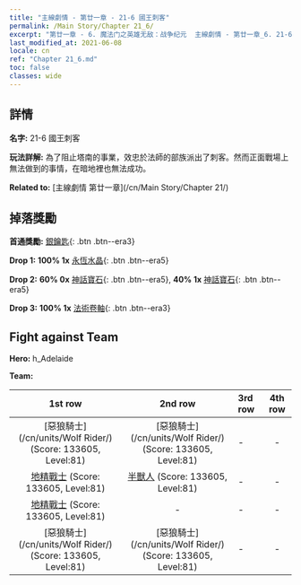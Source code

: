 ```yaml
---
title: "主線劇情 - 第廿一章 - 21-6 國王刺客"
permalink: /Main Story/Chapter 21_6/
excerpt: "第廿一章 - 6. 魔法门之英雄无敌：战争纪元  主線劇情 - 第廿一章_6. 21-6 國王刺客"
last_modified_at: 2021-06-08
locale: cn
ref: "Chapter 21_6.md"
toc: false
classes: wide
---
```


## 詳情

 **名字:** 21-6 國王刺客

 **玩法詳解:** 為了阻止塔南的事業，效忠於法師的部族派出了刺客。然而正面戰場上無法做到的事情，在暗地裡也無法成功。

 **Related to:** [主線劇情 第廿一章](/cn/Main Story/Chapter 21/)

## 掉落獎勵

 **首通獎勵:** [銀鑰匙](/cn/Items/con_693/){: .btn .btn--era3}

 **Drop 1:** **100% 1x** [永恆水晶](/cn/Items/mat_73/){: .btn .btn--era5}

 **Drop 2:** **60% 0x** [神話寶石](/cn/Items/mat_65/){: .btn .btn--era5}, **40% 1x** [神話寶石](/cn/Items/mat_65/){: .btn .btn--era5}

 **Drop 3:** **100% 1x** [法術卷軸](/cn/Items/con_694/){: .btn .btn--era3}


## Fight against Team
 **Hero:** h_Adelaide

 **Team:**


  | 1st row | 2nd row | 3rd row | 4th row |
  |:----:|:----:|:----|:----:|
  | [惡狼騎士](/cn/units/Wolf Rider/) (Score: 133605, Level:81)  | [惡狼騎士](/cn/units/Wolf Rider/) (Score: 133605, Level:81)  | - | - |
  | [地精戰士](/cn/units/Goblin/) (Score: 133605, Level:81)  | [半獸人](/cn/units/Orc/) (Score: 133605, Level:81)  | - | - |
  | [地精戰士](/cn/units/Goblin/) (Score: 133605, Level:81)  | - | - | - |
  | [惡狼騎士](/cn/units/Wolf Rider/) (Score: 133605, Level:81)  | [惡狼騎士](/cn/units/Wolf Rider/) (Score: 133605, Level:81)  | - | - |


